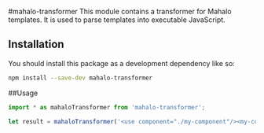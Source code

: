 #mahalo-transformer
This module contains a transformer for Mahalo templates. It is used to parse
templates into executable JavaScript.

## Installation
You should install this package as a development dependency like so:

```sh
npm install --save-dev mahalo-transformer
```

##Usage

```javascript
import * as mahaloTransformer from 'mahalo-transformer';

let result = mahaloTransformer('<use component="./my-component"/><my-component></my-component>');
```